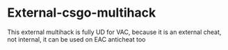 # External-csgo-multihack
This external multihack is fully UD for VAC, because it is an external cheat, not internal, it can be used on EAC anticheat too
